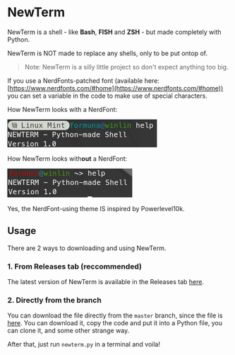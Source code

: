 # NewTerm

NewTerm is a shell - like **Bash**, **FISH** and **ZSH** - but made completely with Python.

NewTerm is NOT made to replace any shells, only to be put ontop of.

> Note: NewTerm is a silly little project so don't expect anything too big.

If you use a NerdFonts-patched font (available here: [https://www.nerdfonts.com/#home](https://www.nerdfonts.com/#home)) you can set a variable in the code to make use of special characters.

How NewTerm looks with a NerdFont:

![](assets/20240622_133105_nerdfont1.png)

How NewTerm looks with**out** a NerdFont:

![](assets/20240622_133257_nerdfont0.png)

Yes, the NerdFont-using theme IS inspired by Powerlevel10k.

## Usage

There are 2 ways to downloading and using NewTerm.

### 1. From Releases tab (reccommended)

The latest version of NewTerm is available in the Releases tab [here](https://github.com/FormunaGit/NewTerm/releases/).

### 2. Directly from the branch

You can download the file directly from the `master` branch, since the file is [here](https://github.com/FormunaGit/NewTerm/blob/main/newterm.py). You can download it, copy the code and put it into a Python file, you can clone it, and some other strange way.


After that, just run `newterm.py` in a terminal and voila!

